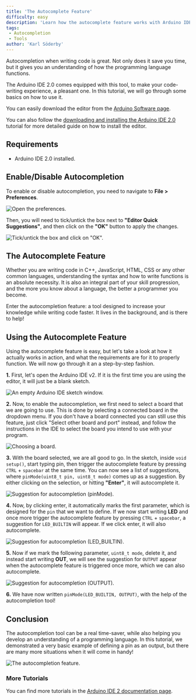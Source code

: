 ```yaml
---
title: 'The Autocomplete Feature'
difficulty: easy
description: 'Learn how the autocomplete feature works with Arduino IDE 2.0, and how it can help speed up your development time.'
tags:
 - Autocompletion
 - Tools
author: 'Karl Söderby'
---
```


Autocompletion when writing code is great. Not only does it save you time, but it gives you an understanding of how the programming language functions.

The Arduino IDE 2.0 comes equipped with this tool, to make your code-writing experience, a pleasant one. In this tutorial, we will go through some basics on how to use it.

You can easily download the editor from the [Arduino Software page](https://www.arduino.cc/en/software#experimental-software). 

You can also follow the [downloading and installing the Arduino IDE 2.0](/en/Tutorial/getting-started-with-ide-v2/ide-v2-downloading-and-installing) tutorial for more detailed guide on how to install the editor.

## Requirements

- Arduino IDE 2.0 installed. 

## Enable/Disable Autocompletion

To enable or disable autocompletion, you need to navigate to **File > Preferences**.

![Open the preferences.](assets/autocompletion-feature-img-disable.png)

Then, you will need to tick/untick the box next to **"Editor Quick Suggestions"**, and then click on the **"OK"** button to apply the changes.

![Tick/untick the box and click on "OK".](assets/autocompletion-feature-img-disable-2.png)

## The Autocomplete Feature

Whether you are writing code in C++, JavaScript, HTML, CSS or any other common languages, understanding the syntax and how to write functions is an absolute necessity. It is also an integral part of your skill progression, and the more you know about a language, the better a programmer you become.

Enter the autocompletion feature: a tool designed to increase your knowledge while writing code faster. It lives in the background, and is there to help!

## Using the Autocomplete Feature

Using the autocomplete feature is easy, but let's take a look at how it actually works in action, and what the requirements are for it to properly function. We will now go through it an a step-by-step fashion.  

**1.** First, let's open the Arduino IDE v2. If it is the first time you are using the editor, it will just be a blank sketch.

![An empty Arduino IDE sketch window.](assets/autocompletion-feature-img01.png)

**2.** Now, to enable the autocompletion, we first need to select a board that we are going to use. This is done by selecting a connected board in the dropdown menu. If you don't have a board connected you can still use this feature, just click "Select other board and port" instead, and follow the instructions in the IDE to select the board you intend to use with your program.

![Choosing a board.](assets/autocompletion-feature-img02.png)

**3.** With the board selected, we are all good to go. In the sketch, inside `void setup()`, start typing pin, then trigger the autocomplete feature by pressing `CTRL` + `spacebar` at the same time. You can now see a list of suggestions, where `pinMode(uint8_t pin, uint8_t mode)` comes up as a suggestion. By either clicking on the selection, or hitting **"Enter"**, it will autocomplete it.

![Suggestion for autocompletion (pinMode).](assets/autocompletion-feature-img03.png)

**4.** Now, by clicking enter, it automatically marks the first parameter, which is designed for the `pin` that we want to define. If we now start writing **LED** and once more trigger the autocomplete feature by pressing `CTRL` + `spacebar`, a suggestion for `LED_BUILTIN` will appear. If we click enter, it will also autocomplete.

![Suggestion for autocompletion (LED_BUILTIN).](assets/autocompletion-feature-img04.png)

**5.** Now if we mark the following parameter, `uint8_t mode`, delete it, and instead start writing **OUT**, we will see the suggestion for `OUTPUT` appear when the autocomplete feature is triggered once more, which we can also autocomplete. 

![Suggestion for autocompletion (OUTPUT).](assets/autocompletion-feature-img05.png)

**6.** We have now written `pinMode(LED_BUILTIN, OUTPUT)`, with the help of the autocompletion tool!


## Conclusion

The autocompletion tool can be a real time-saver, while also helping you develop an understanding of a programming language. In this tutorial, we demonstrated a very basic example of defining a pin as an output, but there are many more situations when it will come in handy!

![The autocompletion feature.](assets/autocompletion-feature-img06.png)

### More Tutorials

You can find more tutorials in the [Arduino IDE 2 documentation page](/software/ide-v2/).
